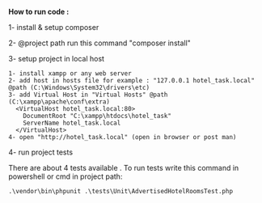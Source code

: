 **How to run code :**

1- install & setup composer

2- @project path run this command "composer install"

3- setup project in local host

    1- install xampp or any web server
    2- add host in hosts file for example : "127.0.0.1 hotel_task.local" @path (C:\Windows\System32\drivers\etc)
    3- add Virtual Host in "Virtual Hosts" @path (C:\xampp\apache\conf\extra)
      <VirtualHost hotel_task.local:80>
        DocumentRoot "C:\xampp\htdocs\hotel_task"
        ServerName hotel_task.local
      </VirtualHost>
    4- open "http://hotel_task.local" (open in browser or post man)

4- run project tests

There are about 4 tests available . To run tests write this command in powershell or cmd in project path:

`.\vendor\bin\phpunit .\tests\Unit\AdvertisedHotelRoomsTest.php`


